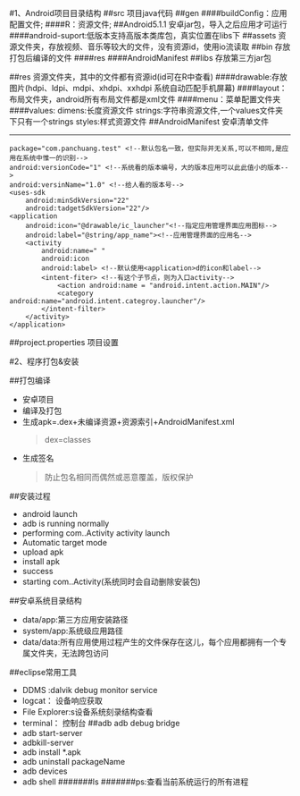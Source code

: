 #1、Android项目目录结构
##src
	项目java代码
##gen
####buildConfig：应用配置文件;
####R：资源文件;
##Android5.1.1
	安卓jar包，导入之后应用才可运行
####android-suport:低版本支持高版本类库包，真实位置在libs下
##assets
	资源文件夹，存放视频、音乐等较大的文件，没有资源id，使用io流读取
##bin
	存放打包后编译的文件
####res 
####AndroidManifest
##libs
	存放第三方jar包

##res
	资源文件夹，其中的文件都有资源id(id可在R中查看)
####drawable:存放图片(hdpi、ldpi、mdpi、xhdpi、xxhdpi  系统自动匹配手机屏幕)
####layout：布局文件夹，android所有布局文件都是xml文件
####menu：菜单配置文件夹
####values:
	dimens:长度资源文件
	strings:字符串资源文件,一个values文件夹下只有一个strings
	styles:样式资源文件
##AndroidManifest
	安卓清单文件
***
    package="com.panchuang.test" <!--默认包名一致，但实际并无关系,可以不相同,是应用在系统中惟一的识别-->
	android:versionCode="1" <!--系统看的版本编号，大的版本应用可以此此值小的版本-->
	android:versinName="1.0" <!--给人看的版本号-->
	<uses-sdk
		android:minSdkVersion="22"
		android:tadgetSdkVersion="22"/>
	<application
		android:icon="@drawable/ic_launcher"<!--指定应用管理界面应用图标-->
        android:label="@string/app_name"><!--应用管理界面的应用名-->
		<activity
			android:name=" "
			android:icon
			android:label> <!--默认使用<application>d的icon和label-->
	 		<intent-fiter> <!--有这个子节点，则为入口activity-->
				<action android:name = "android.intent.action.MAIN"/>
				<category android:name="android.intent.categroy.launcher"/>
			</intent-filter>
		</activity>
	</application>
##project.properties
	项目设置

#2、程序打包&安装

##打包编译
* 安卓项目
* 编译及打包
* 生成apk=.dex+未编译资源+资源索引+AndroidManifest.xml
	>dex=classes
* 生成签名
	>防止包名相同而偶然或恶意覆盖，版权保护

##安装过程
* android launch
* adb is running normally
* performing com..Activity activity launch
* Automatic target mode 
* upload apk
* install apk
* success
* starting com..Activity(系统同时会自动删除安装包)

##安卓系统目录结构
* data/app:第三方应用安装路径
* system/app:系统级应用路径
* data/data:所有应用使用过程产生的文件保存在这儿，每个应用都拥有一个专属文件夹，无法跨包访问

##eclipse常用工具
* DDMS :dalvik debug monitor service
* logcat： 设备响应获取
* File Explorer:s设备系统刻录结构查看
* terminal： 控制台
##adb
	adb debug bridge
* adb start-server 
* adbkill-server
* adb install *.apk
* adb uninstall packageName
* adb devices
* adb shell
	#######ls
	#######ps:查看当前系统运行的所有进程